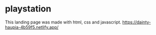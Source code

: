 # playstation
This landing page was made with html, css and javascript.
https://dainty-haupia-4b59f5.netlify.app/
